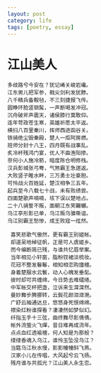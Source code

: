 ```yaml
---
layout: post
category: life
tags: [poetry, essay]
---
```


江山美人
===



    多歧路兮今安在？犹记崤关峻岩巉。
    江东男儿把军参，戟尖剑利发犹黪。
    八千精兵备鞍毡，不三刻捷报飞传。
    圆睁环脸竖钢髯，一声断喝发冲冠。
    沉舟破斧声震天，诸侯膝行莫敢仰。
    连年苛政苍生寒，英雄祈愿太平返。
    横扫八百里秦川，挥师西进函谷关。
    铁骑绝尘毁秦殿，楚人一炬阿房燃。
    班师分封十八王，四月既有战事乱。
    炙冷杯残鸿门宴，优人不曲渔阳掺。
    奈何小人施冷箭，暗度陈仓明修栈。
    汉兵彭城张弓弮，气煞霸王急遄返。
    大败竖子睢水畔，三万勇士壮豪胆。
    可怜战火百姓延，楚汉相争三五年。
    起兵至今八载七十战，未有败绩尝。
    四面楚歌声喃喃，垓下误以楚地占。
    二十八骑誓不叛，面朝江东笑囅冁。
    乌江亭形影已单，乌江叛乌骓嘶谙。
    乌江别霸王愁惨，成王败寇一炫然。
     
     喜笑悲歌气傲然，更有霸王别姬帐。
     却道吴地棹征帆，正是可人虞姬乡。
     而今编断简已残，与谁共忆眉举案。
     当年相见小轩窗，脂粉钗裙淡梳妆。
     花冠不整发鬈鬈，相知相恋购旜檀。
     身着楚服水云鬟，动人心魄发垂髧。
     彼时却可共缠绵，今日势去难缱绻。
     中军帐交杯把盏，泣诉来生潸潸然。
     曼妙舞步腾挪转，云鬓花颜泪潋滟。
     广舒云袖通达旦，悠悠身死恨绵绵。
     襟染红粉谁探看？凄凄然如梦似幻。
     纤指玉手十三弦，曲终舞尽影倩倩。
     帐外流萤火飞燀，昔日难再成流年。
     点点血红透褕襢，何人知是为那般？
     缕缕香魂入乌江，谁怜玉坠没乌江？
     当筵乌江秋水慢，影影幢幢斜飞燕。
     汉家小儿在传唱，大风起兮云飞扬。
     残月谁与共孤光？江山美人永生恋。
